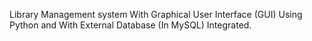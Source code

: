 Library Management system With Graphical User Interface (GUI) Using Python and With External Database (In MySQL) Integrated.
